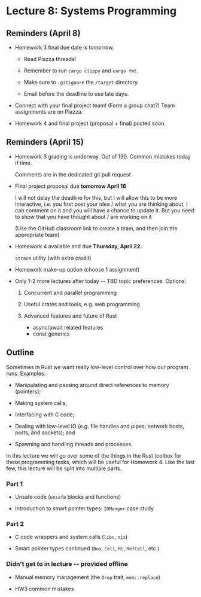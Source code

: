 # Lecture 8: Systems Programming

## Reminders (April 8)

- Homework 3 final due date is tomorrow.

    - Read Piazza threads!

    - Remember to run `cargo clippy` and `cargo fmt`.

    - Make sure to `.gitignore` the `/target` directory.

    - Email before the deadline to use late days.

- Connect with your final project team! (Form a group chat?) Team assignments are on Piazza.

- Homework 4 and final project (proposal + final) posted soon.

## Reminders (April 15)

- Homework 3 grading is underway. Out of 130. Common mistakes today if time.

    Comments are in the dedicated git pull request

- Final project proposal due **tomorrow April 16**

    I will not delay the deadline for this, but I will allow this to be more interactive, i.e. you first post your idea / what you are thinking about, I can comment on it and you will have a chance to update it. But you need to show that you have thought about / are working on it

    (Use the GitHub classroom link to create a team, and then join the appropriate team)

- Homework 4 available and due **Thursday, April 22.**

    `strace` utility (with extra credit)

- Homework make-up option (choose 1 assignment)

- Only 1-2 more lectures after today -- TBD topic preferences. Options:

    1. Concurrent and parallel programming

    2. Useful crates and tools, e.g. web programming

    3. Advanced features and future of Rust

        - async/await related features
        - const generics

## Outline

Sometimes in Rust we want really low-level control over how our program runs.
Examples:

- Manipulating and passing around direct references to memory (pointers);

- Making system calls;

- Interfacing with C code;

- Dealing with low-level IO (e.g. file handles and pipes; network hosts, ports, and sockets); and

- Spawning and handling threads and processes.

In this lecture we will go over some of the things in the Rust toolbox for these programming tasks, which will be useful for Homework 4.
Like the last few, this lecture will be split into multiple parts.

### Part 1

- Unsafe code (`unsafe` blocks and functions)

- Introduction to smart pointer types: `IDManger` case study

### Part 2

- C code wrappers and system calls (`libc`, `nix`)

- Smart pointer types continued (`Box`, `Cell`, `Rc`, `RefCell`, etc.)

### Didn't get to in lecture -- provided offline

- Manual memory management (the `Drop` trait, `mem::replace`)

- HW3 common mistakes
